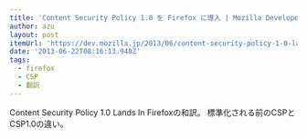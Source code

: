 ```yaml
---
title: 'Content Security Policy 1.0 を Firefox に導入 | Mozilla Developer Street (modest)'
author: azu
layout: post
itemUrl: 'https://dev.mozilla.jp/2013/06/content-security-policy-1-0-lands-in-firefox/'
date: '2013-06-22T08:16:13.948Z'
tags:
  - firefox
  - CSP
  - 翻訳
---
```

Content Security Policy 1.0 Lands In Firefoxの和訳。
標準化される前のCSPとCSP1.0の違い。
